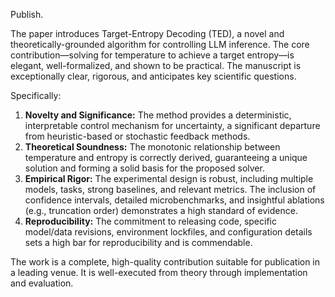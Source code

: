 Publish.

The paper introduces Target-Entropy Decoding (TED), a novel and theoretically-grounded algorithm for controlling LLM inference. The core contribution—solving for temperature to achieve a target entropy—is elegant, well-formalized, and shown to be practical. The manuscript is exceptionally clear, rigorous, and anticipates key scientific questions.

Specifically:
1.  **Novelty and Significance:** The method provides a deterministic, interpretable control mechanism for uncertainty, a significant departure from heuristic-based or stochastic feedback methods.
2.  **Theoretical Soundness:** The monotonic relationship between temperature and entropy is correctly derived, guaranteeing a unique solution and forming a solid basis for the proposed solver.
3.  **Empirical Rigor:** The experimental design is robust, including multiple models, tasks, strong baselines, and relevant metrics. The inclusion of confidence intervals, detailed microbenchmarks, and insightful ablations (e.g., truncation order) demonstrates a high standard of evidence.
4.  **Reproducibility:** The commitment to releasing code, specific model/data revisions, environment lockfiles, and configuration details sets a high bar for reproducibility and is commendable.

The work is a complete, high-quality contribution suitable for publication in a leading venue. It is well-executed from theory through implementation and evaluation.
